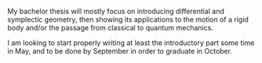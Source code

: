 My bachelor thesis will mostly focus on introducing differential and symplectic geometry, then showing its applications to the motion of a rigid body and/or the passage from classical to quantum mechanics.

I am looking to start properly writing at least the introductory part some time in May, and to be done by September in order to graduate in October.